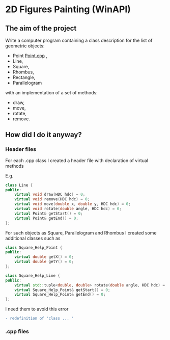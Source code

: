 # 2D Figures Painting (WinAPI)

## The aim of the project

Write a computer program containing a class description for the list of geometric objects: 
- Point [Point.cpp]() ,
- Line,
- Square,
- Rhombus,
- Rectangle,
- Parallelogram

with an implementation of a set of methods:
- draw,
- move,
- rotate,
- remove.

## How did I do it anyway?

### Header files

For each .cpp class I created a header file with declaration of virtual methods

E.g. 
```cpp
class Line {
public:
    virtual void draw(HDC hdc) = 0;
    virtual void remove(HDC hdc) = 0;
    virtual void move(double x, double y, HDC hdc) = 0;
    virtual void rotate(double angle, HDC hdc) = 0;
    virtual Point& getStart() = 0;
    virtual Point& getEnd() = 0;
};
```

For such objects as Square, Parallelogram and Rhombus I created some additional classes such as
```cpp
class Square_Help_Point {
public:
    virtual double getX() = 0;
    virtual double getY() = 0;
};

class Square_Help_Line {
public:
    virtual std::tuple<double, double> rotate(double angle, HDC hdc) = 0;
    virtual Square_Help_Point& getStart() = 0;
    virtual Square_Help_Point& getEnd() = 0;
};
```

I need them to avoid this error
```diff
- redefinition of 'class ... '
```

### .cpp files


